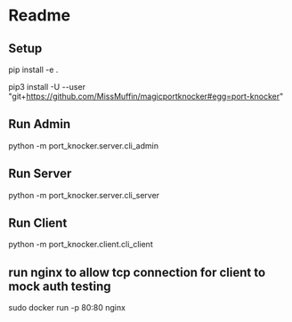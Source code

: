# Readme

## Setup

pip install -e .

pip3 install -U --user "git+https://github.com/MissMuffin/magicportknocker#egg=port-knocker"

## 

## Run Admin
python -m port_knocker.server.cli_admin

## Run Server
python -m port_knocker.server.cli_server

## Run Client
python -m port_knocker.client.cli_client

## run nginx to allow tcp connection for client to mock auth testing
sudo docker run -p 80:80 nginx
